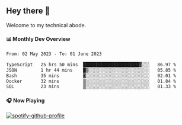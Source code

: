 ## Hey there 👋

Welcome to my technical abode.

#### 📊 Monthly Dev Overview
<!--START_SECTION:waka-->

```txt
From: 02 May 2023 - To: 01 June 2023

TypeScript   25 hrs 50 mins  █████████████████████▓░░░   86.97 %
JSON         1 hr 44 mins    █▒░░░░░░░░░░░░░░░░░░░░░░░   05.85 %
Bash         35 mins         ▓░░░░░░░░░░░░░░░░░░░░░░░░   02.01 %
Docker       32 mins         ▒░░░░░░░░░░░░░░░░░░░░░░░░   01.84 %
SQL          23 mins         ▒░░░░░░░░░░░░░░░░░░░░░░░░   01.33 %
```

<!--END_SECTION:waka-->

#### 🎧 Now Playing

[![spotify-github-profile](https://spotify-github-profile.vercel.app/api/view?uid=james2mid&cover_image=true&theme=natemoo-re)](https://open.spotify.com/user/james2mid?si=2b3baf2b09cb499e)
